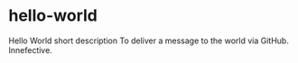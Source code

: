 # hello-world
Hello World short description
To deliver a message to the world via GitHub.  Innefective.
